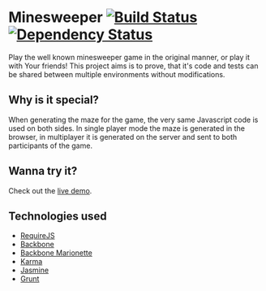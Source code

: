 # Minesweeper [![Build Status](https://travis-ci.org/blacksonic/minesweeper.png?branch=master)](https://travis-ci.org/blacksonic/minesweeper) [![Dependency Status](https://david-dm.org/blacksonic/minesweeper.svg)](https://david-dm.org/blacksonic/minesweeper) #

Play the well known minesweeper game in the original manner, or play it with Your friends!
This project aims is to prove, that it's code and tests can be shared between multiple environments without modifications.

## Why is it special? ##

When generating the maze for the game, the very same Javascript code is used on both sides.
In single player mode the maze is generated in the browser, in multiplayer it is generated on the server and sent to both participants of the game.

## Wanna try it? ##

Check out the [live demo](http://minesweeper-online.herokuapp.com/).

## Technologies used ##

- [RequireJS](http://requirejs.org/)
- [Backbone](http://backbonejs.org/)
- [Backbone Marionette](http://marionettejs.com/)
- [Karma](http://karma-runner.github.io/)
- [Jasmine](http://pivotal.github.io/jasmine/)
- [Grunt](http://gruntjs.com/)